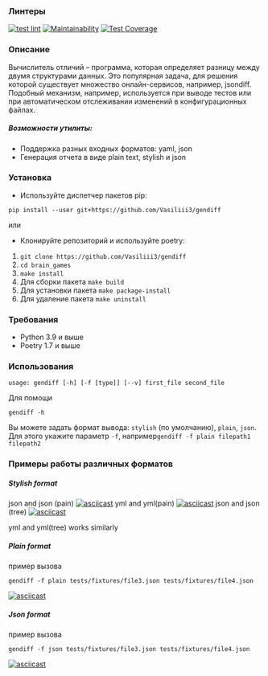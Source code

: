 ### Линтеры

[![test lint](https://github.com/Vasiliii3/gendiff/actions/workflows/lint.yml/badge.svg)](https://github.com/Vasiliii3/gendiff/actions/workflows/lint.yml)
[![Maintainability](https://api.codeclimate.com/v1/badges/3e6d6cd7cbd233354e58/maintainability)](https://codeclimate.com/github/Vasiliii3/gendiff/maintainability)
[![Test Coverage](https://api.codeclimate.com/v1/badges/3e6d6cd7cbd233354e58/test_coverage)](https://codeclimate.com/github/Vasiliii3/gendiff/test_coverage)

### Описание
Вычислитель отличий – программа, которая определяет разницу между двумя структурами данных. Это популярная задача, для решения которой существует множество онлайн-сервисов, например, jsondiff.  
Подобный механизм, например, используется при выводе тестов или при автоматическом отслеживании изменений в конфигурационных файлах.

##### Возможности утилиты:

* Поддержка разных входных форматов: yaml, json
* Генерация отчета в виде plain text, stylish и json

### Установка
* Используйте диспетчер пакетов pip:

`pip install --user git+https://github.com/Vasiliii3/gendiff`

или

* Клонируйте репозиторий и используйте poetry:
1. `git clone https://github.com/Vasiliii3/gendiff`
2. `cd brain_games`
3. `make install`
4. Для сборки пакета `make build`
5. Для установки пакета `make package-install`
6. Для удаление пакета `make uninstall`

### Требования
* Python 3.9 и выше
* Poetry 1.7 и выше


### Использования

`usage: gendiff [-h] [-f [type]] [--v] first_file second_file`

Для помощи

`gendiff -h`

Вы можете задать формат вывода: `stylish` (по умолчанию), `plain`, `json`. Для этого укажите параметр `-f`, например`gendiff -f plain filepath1 filepath2`

### Примеры работы различных форматов

##### Stylish format
json and json (pain)
[![asciicast](https://asciinema.org/a/DYyVw36GHzH959H9DSQvgmQYD.svg)](https://asciinema.org/a/DYyVw36GHzH959H9DSQvgmQYD)
yml and yml(pain)
[![asciicast](https://asciinema.org/a/DjkndiFbMdhlMbgrpTASrjwjR.svg)](https://asciinema.org/a/DjkndiFbMdhlMbgrpTASrjwjR)
json and json (tree)
[![asciicast](https://asciinema.org/a/hgjUuMl5ykZ9rlnvaiyWY3eyA.svg)](https://asciinema.org/a/hgjUuMl5ykZ9rlnvaiyWY3eyA)

yml and yml(tree) works similarly

##### Plain format
пример вызова  

`gendiff -f plain tests/fixtures/file3.json tests/fixtures/file4.json`

[![asciicast](https://asciinema.org/a/NWAH5oz2x1d0P9pBlDscowcc9.svg)](https://asciinema.org/a/NWAH5oz2x1d0P9pBlDscowcc9)

##### Json format
пример вызова  

`gendiff -f json tests/fixtures/file3.json tests/fixtures/file4.json`

[![asciicast](https://asciinema.org/a/dEvCzFlrogSe8E7a5hbR0FRae.svg)](https://asciinema.org/a/dEvCzFlrogSe8E7a5hbR0FRae)